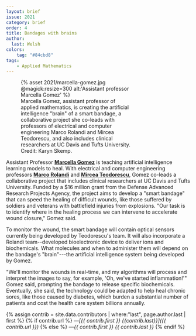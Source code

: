 ```yaml
---
layout: brief
issue: 2021
category: brief
order: 4
title: Bandages with brains
author:
  last: Welsh
colors:
    tag: "#84cbd8"
tags:
    - Applied Mathematics
---
```

<figure style="width:300px">
  {% asset 2021/marcella-gomez.jpg @magick:resize=300 alt:'Assistant professor Marcella Gomez' %}<figcaption>Marcella Gomez, assistant professor of applied mathematics, is creating the artificial intelligence "brain" of a smart bandage, a collaborative project she co-leads with professors of electrical and computer engineering Marco Rolandi and Mircea Teodorescu, and also includes clinical researchers at UC Davis and Tufts University. Credit: Karyn Skemp.</figcaption>
</figure>

Assistant Professor [**Marcella Gomez**](https://www.soe.ucsc.edu/people/mgomez26) is teaching artificial intelligence learning models to heal. With electrical and computer engineering professors [**Marco Rolandi**](https://www.soe.ucsc.edu/people/mrolandi) and [**Mircea Teodorescu**](https://www.soe.ucsc.edu/people/mteodorescu), Gomez co-leads a collaborative project that includes clinical researchers at UC Davis and Tufts University. Funded by a \$16 million grant from the Defense Advanced Research Projects Agency, the project aims to develop a "smart bandage" that can speed the healing of difficult wounds, like those suffered by soldiers and veterans with battlefield injuries from explosions. "Our task is to identify where in the healing process we can intervene to accelerate wound closure," Gomez said.

To monitor the wound, the smart bandage will contain optical sensors currently being developed by Teodorescu's team. It will also incorporate a Rolandi team--developed bioelectronic device to deliver ions and biochemicals. What molecules and when to administer them will depend on the bandage's "brain"---the artificial intelligence system being developed by Gomez.

"We'll monitor the wounds in real-time, and my algorithms will process and interpret the images to say, for example, 'Oh, we've started inflammation!'" Gomez said, prompting the bandage to release specific biochemicals. Eventually, she said, the technology could be adapted to help heal chronic sores, like those caused by diabetes, which burden a substantial number of patients and cost the health care system billions annually.

{% assign contrib = site.data.contributors | where:"last", page.author.last | first %}
{% if contrib.url %}
*&mdash;[{{ contrib.first }} {{contrib.last}}]({{ contrib.url }})*
{% else %}
*&mdash;{{ contrib.first }} {{ contrib.last }}*
{% endif %}
